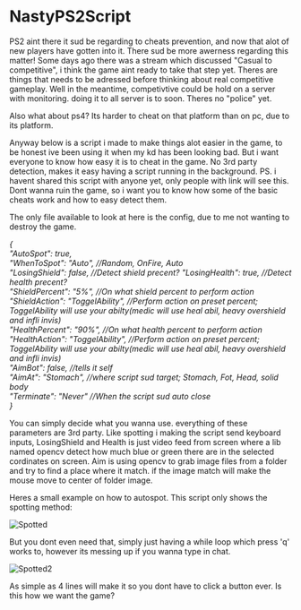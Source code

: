 # NastyPS2Script

PS2 aint there it sud be regarding to cheats prevention, and now that alot of new players have gotten into it. There sud be more awerness regarding this matter!
Some days ago there was a stream which discussed "Casual to competitive", i think the game aint ready to take that step yet. Theres are things that needs to be adressed before thinking about real competitive gameplay. Well in the meantime, competivtive could be hold on a server with monitoring. doing it to all server is to soon.
Theres no "police" yet.

Also what about ps4? Its harder to cheat on that platform than on pc, due to its platform.

Anyway below is a script i made to make things alot easier in the game, to be honest ive been using it when my kd has been looking bad. But i want everyone to know how easy it is to cheat in the game.
No 3rd party detection, makes it easy having a script running in the background. PS. i havent shared this script with anyone yet, only people with link will see this. Dont wanna ruin the game, so i want you to know how some of the basic cheats work and how to easy detect them.



The only file available to look at here is the config, due to me not wanting to destroy the game.

*{                                                               
  "AutoSpot": true,  
  "WhenToSpot": "Auto", //Random, OnFire, Auto  
  "LosingShield": false, //Detect shield precent? 
  "LosingHealth": true, //Detect health precent?  
  "ShieldPercent": "5%", //On what shield percent to perform action                                                             
  "ShieldAction": "ToggelAbility", //Perform action on preset percent; ToggelAbility will use your abilty(medic will use heal abil, heavy overshield and infli invis)                                                                                              
  "HealthPercent": "90%", //On what health percent to perform action                                                          
  "HealthAction": "ToggelAbility", //Perform action on preset percent; ToggelAbility will use your abilty(medic will use heal abil, heavy overshield and infli invis)                                                                   
  "AimBot": false, //tells it self  
  "AimAt": "Stomach", //where script sud target; Stomach, Fot, Head, solid body  
  "Terminate": "Never" //When the script sud auto close  
}*

You can simply decide what you wanna use. everything of these parameters are 3rd party.
Like spotting i making the script send keyboard inputs, LosingShield and Health is just video feed from screen where a lib named opencv detect how much blue or green there are in the selected cordinates on screen.
Aim is using opencv to grab image files from a folder and try to find a place where it match. if the image match will make the mouse move to center of folder image.

Heres a small example on how to autospot.
This script only shows the spotting method:

![Spotted](http://wiad0api.tk/Delete%20in%202%20months/ps2spots.PNG)

But you dont even need that, simply just having a while loop which press 'q' works to, however its messing up if you wanna type in chat.

![Spotted2](http://wiad0api.tk/Delete%20in%202%20months/se.PNG)

As simple as 4 lines will make it so you dont have to click a button ever. Is this how we want the game?


